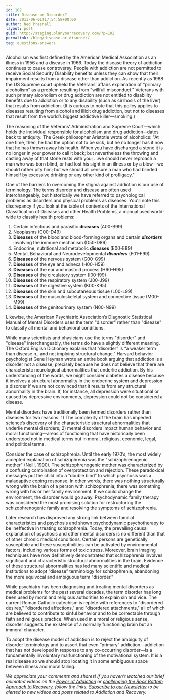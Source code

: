 ```yaml
---
id: 102
title: Disease or Disorder?
date: 2013-06-01T17:54:58+00:00
author: Ned Presnall
layout: post
guid: http://staging.planyourrecovery.com/?p=102
permalink: /blog/disease-or-disorder/
tag: questions-answers
---
```

Alcoholism was first defined by the American Medical Association as an illness in 1956 and a disease in 1966. Today the disease theory of addiction continues to cause controversy. People with addiction are not permitted to receive Social Security Disability benefits unless they can show that their impairment results from a disease other than addiction. As recently as 1988 the US Supreme court upheld the Veterans’ affairs explanation of "primary alcoholism" as a problem resulting from "willfull misconduct." Veterans with such primary alcoholism or drug addiction are not entitled to disability benefits due to addiction or to any disability (such as cirrhosis of the liver) that results from addiction. (It is curious to note that this policy applies to diseases resulting from alcohol and illicit drug addiction, but not to diseases that result from the world’s biggest addictive killer—smoking.) <!--more--> 

The reasoning of the Veterans’ Administration and Supreme Court—which holds the individual responsible for alcoholism and drug addiction--dates back to antiquity. The Greek philosopher Aristotle wrote of alcoholics: "At one time, then, he had the option not to be sick, but he no longer has it now that he has thrown away his health. When you have discharged a stone it is no longer in your power to call it back; but nevertheless the throwing and casting away of that stone rests with you; …we should never reproach a man who was born blind, or had lost his sight in an illness or by a blow—we should rather pity him; but we should all censure a man who had blinded himself by excessive drinking or any other kind of profligacy."

One of the barriers to overcoming the stigma against addiction is our use of terminology. The terms disorder and disease are often used interchangeably, but historically we have referred to psychological problems as disorders and physical problems as diseases. You'll note this discrepancy if you look at the table of contents of the International Classification of Diseases and other Health Problems, a manual used world-wide to classify health problems:

1. Certain infectious and parasitic **diseases** (A00-B99)
2. Neoplasms (C00-D49)
3. **Diseases** of the blood and blood-forming organs and certain _**disorders**_ involving the immune mechanism (D50-D89)
4. Endocrine, nutritional and metabolic **diseases** (E00-E89)
5. Mental, Behavioral and Neurodevelopmental _**disorders**_ (F01-F99)
6. **Diseases** of the nervous system (G00-G99)
7. **Diseases** of the eye and adnexa (H00-H59)
8. **Diseases** of the ear and mastoid process (H60-H95)
9. **Diseases** of the circulatory system (I00-I99)
10. **Diseases** of the respiratory system (J00-J99)
11. **Diseases** of the digestive system (K00-K95)
12. **Diseases** of the skin and subcutaneous tissue (L00-L99)
13. **Diseases** of the musculoskeletal system and connective tissue (M00-M99)
14. **Diseases** of the genitourinary system (N00-N99)

Likewise, the American Psychiatric Association’s Diagnostic Statistical Manual of Mental Disorders uses the term "disorder" rather than "disease" to classify all mental and behavioral conditions.

While many scientists and physicians use the terms "disorder" and "disease" interchangeably, the terms do have a slightly different meaning. The Oxford English Dictionary explains that “disorder” is “a weaker term than disease n., and not implying structural change." Harvard behavior psychologist Gene Heyman wrote an entire book arguing that addiction is a disorder not a disease, precisely because he does not believe that there are characteristc neurological abnormalities that underlie addiction. By his understanding of the words, we might consider diabetes a disease because it involves a structural abnormality in the endocrine system and depression a disorder if we are not convinced that it results from any structural abnormality in the brain. If, for instance, all depression were situational or caused by depressive environments, depression could not be considered a disease.

Mental disorders have traditionally been termed disorders rather than diseases for two reasons: 1) The complexity of the brain has impeded science&#8217;s discovery of the characteristic structural abnormalities that underlie mental disorders; 2) mental disorders impact human behavior and moral functioning—areas of functioning that have historically been understood not in medical terms but in moral, religious, economic, legal, and political terms.

Consider the case of schizophrenia. Until the early 1970’s, the most widely accepted explanation of schizophrenia was the "schizophrenogenic mother" (Neill, 1990). The schizophrenogenic mother was characterized by a confusing combination of overprotection and rejection. These paradoxical messages put the child into a “double bind” to which psychosis was a maladaptive coping response. In other words, there was nothing structurally wrong with the brain of a person with schizophrenia; there was something wrong with his or her family environment. If we could change the environment, the disorder would go away. Psychodynamic family therapy was considered the most promising solution for restructuring the schizophrenogenic family and resolving the symptoms of schizophrenia.

Later research has disproved any strong link between familial characteristics and psychosis and shown psychodynamic psychotherapy to be ineffective in treating schizophrenia. Today, the prevailing causal explanation of psychosis and other mental disorders is no different than that of other chronic medical conditions. Certain persons are genetically susceptible and these susceptibilities can be activated by environmental factors, including various forms of toxic stress. Moreover, brain imaging techniques have now definitively demonstrated that schizophrenia involves significant and characteristic structural abnormalities in the brain. Evidence of these structural abnormalities has led many scientific and medical institutions to adopt “disease” terminology for schizophrenia, abandoning the more equivocal and ambiguous term "disorder."

While psychiatry has been diagnosing and treating mental disorders as medical problems for the past several decades, the term disorder has long been used by moral and religious authorities to explain sin and vice. The current Roman Catholic catechism is replete with references to "disordered desires," "disordered affections," and "disordered attachments," all of which are believed to contribute to sinful behavior and to be correctable through faith and religious practice. When used in a moral or religious sense, disorder suggests the existence of a normally functioning brain but an immoral character.

To adopt the disease model of addiction is to reject the ambiguity of disorder terminology and to assert that even “primary” addiction—addiction that has not developed in response to any co-occurring disorder—is a fundamentally involuntary malfunctioning of the motivational system. It is a real disease so we should stop locating it in some ambiguous space between illness and moral failing.

<i>We appreciate your comments and shares! If you haven't watched our brief animated videos on the <a href="https://youtu.be/hg09_-89caY">Power of Addiction</a> or <a href="https://youtu.be/MxO164ADK7Y">challenging the Rock Bottom Approach to Recovery</a>, follow the links. <a href="http://planyourrecovery.us7.list-manage1.com/subscribe?u=77043dbe0148a12642c046823&id=f3e79d6a3a">Subscribe to our Newsletter</a> to be alerted to new videos and posts related to Addiction and Recovery.</i>
